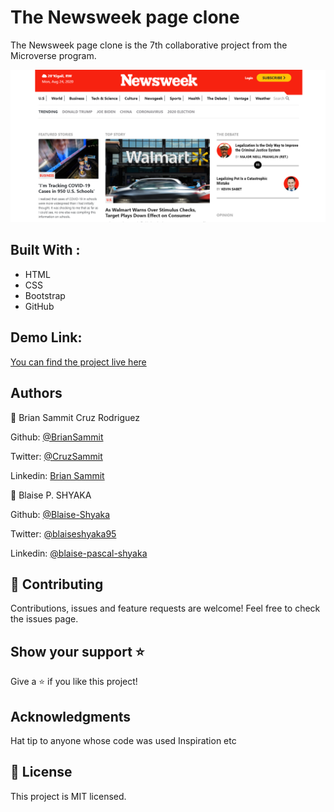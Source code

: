 # The Newsweek page clone

The Newsweek page clone is the 7th collaborative project from the Microverse program.

![screenshot](./project-screenshot.png)

## Built With :

 - HTML 
 - CSS
 - Bootstrap
 - GitHub

## Demo Link:
[You can find the project live here](https://raw.githack.com/BrianSammit/Newsweek/features/index.html)

## Authors  

👤 Brian Sammit Cruz Rodriguez

Github: [@BrianSammit]( https://github.com/BrianSammit)

Twitter: [@CruzSammit](https://twitter.com/CruzSammit)

Linkedin: [Brian Sammit](https://www.linkedin.com/in/brian-sammit-cruz-rodriguez-5877551a8/)


👤 Blaise P. SHYAKA

Github: [@Blaise-Shyaka](https://github.com/Blaise-Shyaka)

Twitter: [@blaiseshyaka95](https://twitter.com/blaiseshyaka95)

Linkedin: [@blaise-pascal-shyaka](https://www.linkedin.com/in/blaise-pascal-shyaka-b1340b111/)

## 🤝 Contributing
Contributions, issues and feature requests are welcome!
Feel free to check the issues page.

## Show your support ⭐️
Give a ⭐️ if you like this project!  

## Acknowledgments
Hat tip to anyone whose code was used Inspiration etc 

## 📝 License 

This project is MIT licensed.